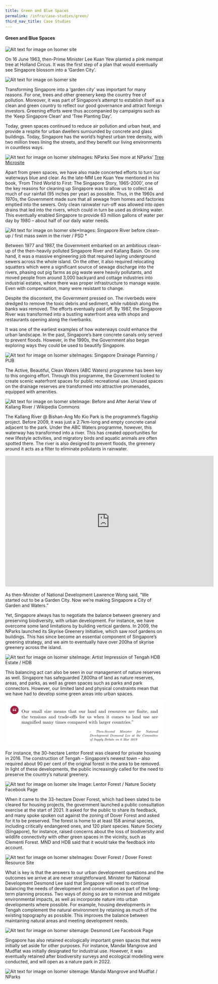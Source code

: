 ```yaml
---
title: Green and Blue Spaces
permalink: /infra/case-studies/green/
third_nav_title: Case Studies
---
```

#### Green and Blue Spaces

![Alt text for image on Isomer site](/images/infrastructure/case-studies-urban-planning/upcs-9.png)

On 16 June 1963, then-Prime Minister Lee Kuan Yew planted a pink mempat tree at Holland Circus. It was the first step of a plan that would eventually see Singapore blossom into a ‘Garden City’.

![Alt text for image on Isomer site](/images/infrastructure/case-studies-urban-planning/upcs-10.png)

Transforming Singapore into a ‘garden city’ was important for many reasons. For one, trees and other greenery keep the country free of pollution. Moreover, it was part of Singapore’s attempt to establish itself as a clean and green country to reflect our good governance and attract foreign investors. Greening efforts were thus accompanied by campaigns such as the ‘Keep Singapore Clean’ and ‘Tree Planting Day’.

Today, green spaces continued to reduce air pollution and urban heat, and provide a respite for urban dwellers surrounded by concrete and glass buildings. Today, Singapore has the world’s highest urban tree density, with two million trees lining the streets, and they benefit our living environments in countless ways.

![Alt text for image on Isomer site](/images/infrastructure/case-studies-urban-planning/upcs-11.png)Images: NParks See more at NParks’ [Tree Microsite](https://www.nparks.gov.sg/treessg/learn/benefits-of-trees)

Apart from green spaces, we have also made concerted efforts to turn our waterways blue and clear. As the late-MM Lee Kuan Yew mentioned in his book, ‘From Third World to First: The Singapore Story, 1965-2000’, one of the key reasons for cleaning up Singapore was to allow us to collect as much of our rainfall (95 inches per year) as possible. Thus, in the 1960s and 1970s, the Government made sure that all sewage from homes and factories emptied into the sewers. Only clean rainwater run-off was allowed into open drains that led into the rivers, which could in turn be used as drinking water. This eventually enabled Singapore to provide 63 million gallons of water per day by 1980 – about half of our daily water needs.

![Alt text for image on Isomer site](/images/infrastructure/case-studies-urban-planning/upcs-12.png)*Images: Singapore River before clean-up / first mass swim in the river / PSD *

Between 1977 and 1987, the Government embarked on an ambitious clean-up of the then-heavily polluted Singapore River and Kallang Basin. On one hand, it was a massive engineering job that required laying underground sewers across the whole island. On the other, it also required relocating squatters which were a significant source of sewage discharge into the rivers, phasing out pig farms as pig waste were heavily pollutants, and moved people from around 3,000 backyard and cottage industries into industrial estates, where there was proper infrastructure to manage waste. Even with compensation, many were resistant to change.

Despite the discontent, the Government pressed on. The riverbeds were dredged to remove the toxic debris and sediment, while rubbish along the banks was removed. The efforts eventually paid off. By 1987, the Singapore River was transformed into a bustling waterfront area with shops and restaurants opening along the riverbanks.

It was one of the earliest examples of how waterways could enhance the urban landscape. In the past, Singapore’s bare concrete canals only served to prevent floods. However, in the 1990s, the Government also began exploring ways they could be used to beautify Singapore.

![Alt text for image on Isomer site](/images/infrastructure/case-studies-urban-planning/upcs-13.png)Images: Singapore Drainage Planning / PUB

The Active, Beautiful, Clean Waters (ABC Waters) programme has been key to this ongoing effort. Through this programme, the Government looked to create scenic waterfront spaces for public recreational use. Unused spaces on the drainage reserves are transformed into attractive promenades, equipped with amenities.

![Alt text for image on Isomer site](/images/infrastructure/case-studies-urban-planning/upcs-14.png)Image: Before and After Aerial View of Kallang River / Wikipedia Commons

The Kallang River @ Bishan-Ang Mo Kio Park is the programme’s flagship project. Before 2009, it was just a 2.7km-long and empty concrete canal adjacent to the park. Under the ABC Waters programme, however, this waterway has transformed into a river. This has created opportunities for new lifestyle activities, and migratory birds and aquatic animals are often spotted there. The river is also designed to prevent floods, the greenery around it acts as a filter to eliminate pollutants in rainwater.

<iframe width="660" height="415" src="https://www.youtube.com/embed/voZDyh86tsA" title="YouTube video player" frameborder="0" allow="accelerometer; autoplay; clipboard-write; encrypted-media; gyroscope; picture-in-picture" allowfullscreen></iframe>

As then-Minister of National Development Lawrence Wong said, “We started out to be a Garden City. Now we’re making Singapore a City of Garden and Waters.”

Yet, Singapore always has to negotiate the balance between greenery and preserving biodiversity, with urban development. For instance, we have overcome some land limitations by building vertical gardens. In 2009, the NParks launched its Skyrise Greenery Initiative, which saw roof gardens on buildings. This has since become an essential component of Singapore’s greening strategy, and we aim to eventually have over 200ha of skyrise greenery across the island.

![Alt text for image on Isomer site](/images/infrastructure/case-studies-urban-planning/upcs-15.png)Image: Artist Impression of Tengah HDB Estate / HDB

This balancing act can also be seen in our management of nature reserves as well. Singapore has safeguarded 7,800ha of land as nature reserves, areas, and parks, as well as green spaces such as parks and park connectors. However, our limited land and physical constraints mean that we have had to develop some green areas into urban spaces.

![Alt text for image on Isomer site](/images/infrastructure/case-studies-urban-planning/screenshot%202021-07787.png)

For instance, the 30-hectare Lentor Forest was cleared for private housing in 2016. The construction of Tengah – Singapore’s newest town – also required about 90 per cent of the original forest in the area to be removed. In light of these developments, the public increasingly called for the need to preserve the country’s natural greenery.

![Alt text for image on Isomer site](/images/infrastructure/case-studies-urban-planning/upcs-16.png)
Image: Lentor Forest / Nature Society Facebook Page

When it came to the 33-hectare Dover Forest, which had been slated to be cleared for housing projects, the government launched a public consultation exercise at the start of 2021. It asked for the public to share its feedback, and many spoke spoken out against the zoning of Dover Forest and asked for it to be preserved. The forest is home to at least 158 animal species, including critically endangered ones, and 120 plant species. Nature Society (Singapore), for instance, raised concerns about the loss of biodiversity and wildlife connectivity with other green spaces in the vicinity, such as Clementi Forest. MND and HDB said that it would take the feedback into account.

![Alt text for image on Isomer site](/images/infrastructure/case-studies-urban-planning/upcs-17.png)Images: Dover Forest / Dover Forest Resource Site

What is key is that the answers to our urban development questions and the outcomes we arrive at are never straightforward. Minister for National Development Desmond Lee said that Singapore will need to continue balancing the needs of development and conservation as part of the long-term planning process. Two ways of doing so are to minimise and mitigate environmental impacts, as well as incorporate nature into urban developments where possible. For example, housing developments in Tengah complement the natural environment by retaining as much of the existing topography as possible. This improves the balance between maintaining natural areas and meeting development needs.

![Alt text for image on Isomer site](/images/infrastructure/case-studies-urban-planning/upcs-18.png)mage: Desmond Lee Facebook Page

Singapore has also retained ecologically important green spaces that were initially set aside for other purposes. For instance, Mandai Mangrove and Mudflat was initially designated for industrial use. However, it was eventually retained after biodiversity surveys and ecological modelling were conducted, and will open as a nature park in 2022.

![Alt text for image on Isomer site](/images/infrastructure/case-studies-urban-planning/upcs-19.png)mage: Mandai Mangrove and Mudflat / NParks